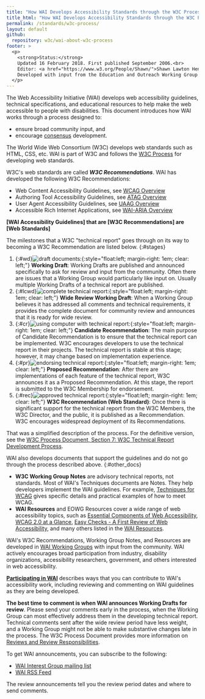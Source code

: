```yaml
---
title: "How WAI Develops Accessibility Standards through the W3C Process: Milestones and Opportunities to Contribute"
title_html: "How WAI Develops Accessibility Standards through the W3C Process:<br> Milestones and Opportunities to Contribute"
permalink: /standards/w3c-process/
layout: default
github:
  repository: w3c/wai-about-w3c-process
footer: >
  <p>
    <strong>Status:</strong>
    Updated 16 February 2018. First published September 2006.<br>
    Editor: <a href="https://www.w3.org/People/Shawn/">Shawn Lawton Henry</a>.
    Developed with input from the Education and Outreach Working Group (<a href="http://www.w3.org/WAI/EO/">EOWG</a>).
  </p>
---
```


The Web Accessibility Initiative (WAI) develops web accessibility
guidelines, technical specifications, and educational resources to help
make the web accessible to people with disabilities. This document
introduces how WAI works through a process designed to:

-   ensure broad community input, and
-   encourage [consensus](http://www.w3.org/2005/10/Process-20051014/policies.html#Consensus) development.

The World Wide Web Consortium (W3C) develops web standards such as HTML, CSS, etc. WAI is part of W3C and follows the [W3C Process](http://www.w3.org/Consortium/Process/) for developing web standards.

W3C's web standards are called ***W3C Recommendations***. WAI has developed the following W3C Recommendations:

-   Web Content Accessibility Guidelines, see [WCAG Overview](http://www.w3.org/WAI/intro/wcag.php)
-   Authoring Tool Accessibility Guidelines, see [ATAG Overview](http://www.w3.org/WAI/intro/atag.php)
-   User Agent Accessibility Guidelines, see [UAAG Overview](http://www.w3.org/WAI/intro/uaag.php)
-   Accessible Rich Internet Applications, see [WAI-ARIA Overview](https://www.w3.org/WAI/intro/aria)

**\[WAI Accessibility Guidelines\] that are \[W3C Recommendations\] are
\[Web Standards\]**

The milestones that a W3C "technical report" goes through on its way to
becoming a W3C Recommendation are listed below.
{:#stages}

1.  {:#wd}![draft documents:]({{site.github.url}}/content-images/wai-about-w3c-process/wd.gif){:style="float:left; margin-right: 1em; clear: left;"} **Working Draft**: Working Drafts
    are published and announced specifically to ask for review and input
    from the community. Often there are issues that a Working Group
    would particularly like input on. Usually multiple Working Drafts of
    a technical report are published.
2.  {:#lcwd}![complete technical report:]({{site.github.url}}/content-images/wai-about-w3c-process/lcwd.gif){:style="float:left; margin-right: 1em; clear: left;"} **Wide Review
    Working Draft**: When a Working Group believes it has addressed all
    comments and technical requirements, it provides the complete
    document for community review and announces that it is ready for
    wide review.
3.  {:#cr}![using computer with technical report:]({{site.github.url}}/content-images/wai-about-w3c-process/cr.gif){:style="float:left; margin-right: 1em; clear: left;"} **Candidate
    Recommendation**: The main purpose of Candidate Recommendation is to
    ensure that the technical report can be implemented. W3C encourages
    developers to use the technical report in their projects. The
    technical report is stable at this stage; however, it may change
    based on implementation experience.
4.  {:#pr}![endorsing technical report:]({{site.github.url}}/content-images/wai-about-w3c-process/pr.gif){:style="float:left; margin-right: 1em; clear: left;"} **Proposed
    Recommendation**: After there are implementations of each feature of
    the technical report, W3C announces it as a Proposed Recommendation.
    At this stage, the report is submitted to the W3C Membership for
    endorsement.
5.  {:#rec}![approved technical report:]({{site.github.url}}/content-images/wai-about-w3c-process/rec.gif){:style="float:left; margin-right: 1em; clear: left;"} **W3C Recommendation
    (Web Standard)**: Once there is significant support for the
    technical report from the W3C Members, the W3C Director, and the
    public, it is published as a Recommendation. W3C encourages
    widespread deployment of its Recommendations.

That was a simplified description of the process. For the definitive
version, see the [W3C Process Document, Section 7: W3C Technical Report
Development Process](http://www.w3.org/Consortium/Process/#Reports).

WAI also develops documents that support the guidelines and do not go
through the process described above.
{:#other_docs}

-   **W3C Working Group Notes** are advisory technical reports, not
    standards. Most of WAI's Techniques documents are Notes. They help
    developers implement the WAI guidelines. For example, [Techniques
    for WCAG](https://www.w3.org/TR/WCAG-TECHS/) gives specific details
    and practical examples of how to meet WCAG.
-   **WAI Resources** and EOWG Resources cover a wide range of web
    accessibility topics, such as [Essential Components of Web
    Accessibility](http://www.w3.org/WAI/intro/components.php), [WCAG
    2.0 at a Glance](http://www.w3.org/WAI/WCAG20/glance/Overview.html),
    [Easy Checks - A First Review of Web
    Accessibility](https://www.w3.org/WAI/eval/preliminary), and many
    others listed in the [WAI
    Resources](http://www.w3.org/WAI/Resources/Overview).

WAI's W3C Recommendations, Working Group Notes, and Resources are
developed in [WAI Working Groups](http://www.w3.org/WAI/groups.html)
with input from the community. WAI actively encourages broad
participation from industry, disability organizations, accessibility
researchers, government, and others interested in web accessibility.

**[Participating in WAI](http://www.w3.org/WAI/participation)**
describes ways that you can contribute to WAI's accessibility work,
including reviewing and commenting on WAI guidelines as they are being
developed.

**The best time to comment is when WAI announces Working Drafts for
review**. Please send your comments early in the process, when the
Working Group can most effectively address them in the developing
technical report. Technical comments sent after the wide review period
have less weight, and a Working Group might not be able to make
substantive changes late in the process. The W3C Process Document
provides more information on [Reviews and Review
Responsibilities](https://www.w3.org/Consortium/Process/#doc-reviews).

To get WAI announcements, you can subscribe to the following:

-   [WAI Interest Group mailing
    list](http://www.w3.org/WAI/IG/#mailinglist)
-   [WAI RSS Feed](http://www.w3.org/WAI/highlights/about-rss.html)

The review announcements tell you the review period dates and where to
send comments.
